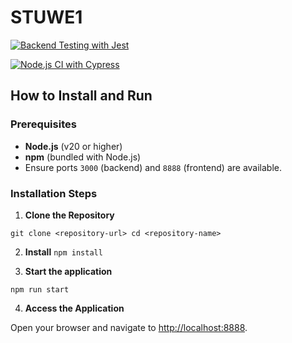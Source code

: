 # STUWE1

[![Backend Testing with Jest](https://github.com/YanisDeplazes/STUWE1/actions/workflows/backend-test.yml/badge.svg)](https://github.com/YanisDeplazes/STUWE1/actions/workflows/backend-test.yml)

[![Node.js CI with Cypress](https://github.com/YanisDeplazes/STUWE1/actions/workflows/frontend-test.yml/badge.svg)](https://github.com/YanisDeplazes/STUWE1/actions/workflows/frontend-test.yml)

## How to Install and Run

### Prerequisites

- **Node.js** (v20 or higher)
- **npm** (bundled with Node.js)
- Ensure ports `3000` (backend) and `8888` (frontend) are available.

### Installation Steps

1. **Clone the Repository**

`git clone <repository-url> cd <repository-name>`

2. **Install**
   `npm install`

3. **Start the application**

`npm run start`

4. **Access the Application**

Open your browser and navigate to [http://localhost:8888](http://localhost:8888).
